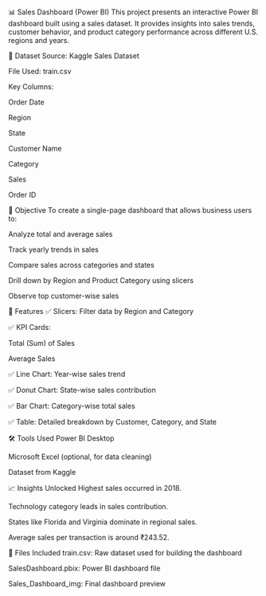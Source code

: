 📊 Sales Dashboard (Power BI)
This project presents an interactive Power BI dashboard built using a sales dataset. It provides insights into sales trends, customer behavior, and product category performance across different U.S. regions and years.


📁 Dataset
Source: Kaggle Sales Dataset

File Used: train.csv

Key Columns:

Order Date

Region

State

Customer Name

Category

Sales

Order ID

🎯 Objective
To create a single-page dashboard that allows business users to:

Analyze total and average sales

Track yearly trends in sales

Compare sales across categories and states

Drill down by Region and Product Category using slicers

Observe top customer-wise sales

📌 Features
✅ Slicers: Filter data by Region and Category

✅ KPI Cards:

Total (Sum) of Sales

Average Sales

✅ Line Chart: Year-wise sales trend

✅ Donut Chart: State-wise sales contribution

✅ Bar Chart: Category-wise total sales

✅ Table: Detailed breakdown by Customer, Category, and State

🛠️ Tools Used
Power BI Desktop

Microsoft Excel (optional, for data cleaning)

Dataset from Kaggle

📈 Insights Unlocked
Highest sales occurred in 2018.

Technology category leads in sales contribution.

States like Florida and Virginia dominate in regional sales.

Average sales per transaction is around ₹243.52.

📂 Files Included
train.csv: Raw dataset used for building the dashboard

SalesDashboard.pbix: Power BI dashboard file

Sales_Dashboard_img: Final dashboard preview

